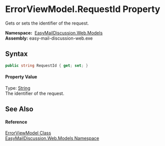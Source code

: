 ErrorViewModel.RequestId Property
=================================
Gets or sets the identifier of the request.

  **Namespace:**  [EasyMailDiscussion.Web.Models][1]  
  **Assembly:** easy-mail-discussion-web.exe

Syntax
------

```csharp
public string RequestId { get; set; }
```

#### Property Value
Type: [String][2]  
 The identifier of the request. 

See Also
--------

#### Reference
[ErrorViewModel Class][3]  
[EasyMailDiscussion.Web.Models Namespace][1]  

[1]: ../README.md
[2]: https://docs.microsoft.com/dotnet/api/system.string
[3]: README.md